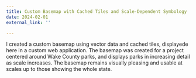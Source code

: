 ```yaml
---
title: Custom Basemap with Cached Tiles and Scale-Dependent Symbology
date: 2024-02-01
external_link: ''

---
```


I created a custom basemap using vector data and cached tiles, displayede here in a custom web application. The basemap was created for a project centered around Wake County parks, and displays parks in increasing detail as scale increases. The basemap remains visually pleasing and usable at scales up to those showing the whole state.

<!--more-->
